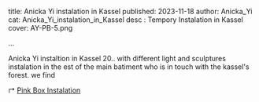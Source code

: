title: Anicka Yi instalation in Kassel
published: 2023-11-18
author: Anicka_Yi
cat: Anicka_Yi_instalation_in_Kassel
desc : Tempory Instalation in Kassel
cover: AY-PB-5.png

...

Anicka Yi instaltion in Kassel 20.. with different light and sculptures instalation in the est of the main batiment who is in touch with the kassel's forest. we find


↱ [Pink Box Instalation](AY-PB-1)


